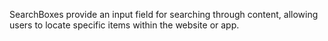 SearchBoxes provide an input field for searching through content, allowing users to locate specific items within the website or app.